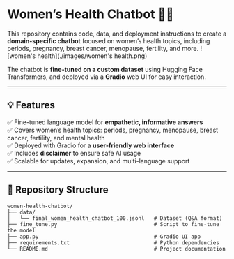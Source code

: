 # Women’s Health Chatbot 🤖🌸

This repository contains code, data, and deployment instructions to create a **domain-specific chatbot** focused on women’s health topics, including periods, pregnancy, breast cancer, menopause, fertility, and more.
![women's health](./images/women's health.png)



The chatbot is **fine-tuned on a custom dataset** using Hugging Face Transformers, and deployed via a **Gradio** web UI for easy interaction.

---

## 💡 Features

✅ Fine-tuned language model for **empathetic, informative answers**  
✅ Covers women’s health topics: periods, pregnancy, menopause, breast cancer, fertility, and mental health  
✅ Deployed with Gradio for a **user-friendly web interface**  
✅ Includes **disclaimer** to ensure safe AI usage  
✅ Scalable for updates, expansion, and multi-language support  

---

## 📁 Repository Structure

```plaintext
women-health-chatbot/
├── data/
│   └── final_women_health_chatbot_100.jsonl   # Dataset (Q&A format)
├── fine_tune.py                               # Script to fine-tune the model
├── app.py                                     # Gradio UI app
├── requirements.txt                           # Python dependencies
└── README.md                                  # Project documentation


